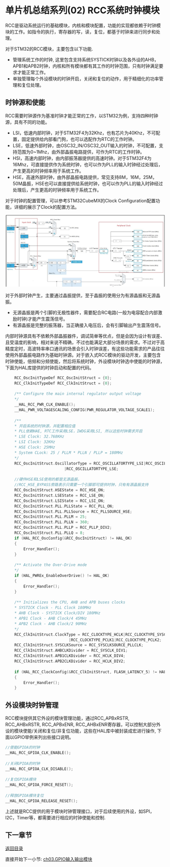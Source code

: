 # 单片机总结系列(02) RCC系统时钟模块

RCC是驱动系统运行的基础模块，内核和模块配置，功能的实现都依赖于时钟模块的工作。如指令的执行，寄存器的写，读，复位，都基于时钟来进行同步和处理。

对于STM32的RCC模块，主要包含以下功能.

- 管理系统工作的时钟, 这里包含支持系统SYSTICK时钟以及各外设的AHB，APB1和APB2时钟，内核和所有模块都有其工作的时钟范围，只有时钟满足要求才能正常工作。
- 单独管理每个外设模块的时钟开启，关闭和复位的动作，用于精细化的功率管理和复位处理。

## 时钟源和使能

RCC需要时钟源作为基准时钟才能正常的工作，以STM32为例，支持四种时钟源，具有不同的功能。

- LSI，低速内部时钟，对于STM32F4为32Khz，也有芯片为40Khz，不可配置，固定提供给内部看门狗，也可以选配作为RTC的工作时钟。
- LSE，低速外部时钟，由OSC32_IN/OSC32_OUT输入的时钟，不可配置，支持范围为0~1Mhz，由外部晶振电路提供，可作为RTC的工作时钟。
- HSI，高速内部时钟，由内部振荡器提供的高速时钟。对于STM32F4为16Mhz，可直接提供作为系统时钟，也可以作为PLL的输入时钟经过处理后，产生更高的时钟频率用于系统工作。
- HSE，高速外部时钟，由外部晶振电路提供，常见支持8M，16M，25M， 50M晶振，HSE也可以直接提供给系统时钟，也可以作为PLL的输入时钟经过处理后，产生更高的时钟频率用于系统工作。

对于时钟的配置管理，可以参考STM32CubeMX的Clock Configuration配置功能，详细的展示了Clock的配置方法。

![image](image/02_01_rcc.jpg)

对于外部时钟产生，主要通过晶振提供，至于晶振的使用分为有源晶振和无源晶振。

- 无源晶振是两个引脚的无极性器件，需要配合RC电路(一般为电容配合内部激励时钟)才能产生震荡信号。
- 有源晶振是完整的振荡器，当正确接入电压后，会有引脚输出产生震荡信号。

内部时钟源具有不依赖外部晶振器件，调试简单等优点，但是会因为设计有误差、且受温度的影响，相对来说不精确，不过也能满足大部分场景的需求。不过对于高精度定时，高波特率串口通讯的场景会引入时钟误差，有这些功能需求的产品往往使用外部晶振电路作为基础时钟源。对于嵌入式RCC模块的驱动开发，主要包含时钟使能，倍频和分频使能，然后将系统时钟，外设模块时钟选中使能的时钟源，下面为HAL库提供的时钟启动和配置的代码。

```c
    RCC_OscInitTypeDef RCC_OscInitStruct = {0};
    RCC_ClkInitTypeDef RCC_ClkInitStruct = {0};

    /** Configure the main internal regulator output voltage
    */
    __HAL_RCC_PWR_CLK_ENABLE();
    __HAL_PWR_VOLTAGESCALING_CONFIG(PWR_REGULATOR_VOLTAGE_SCALE1);

    /** 
    * 开启系统的时钟源，并配置相应值
    * PLL依赖HAE, RTC工作采用LSE，IWDG采用LSI, 所以这些时钟需求开启
    * LSE Clock: 32.768KHz
    * LSI Clock: 32KHz
    * HSE Clock: 25MHz
    * System CLock: 25 / PLLM * PLLN / PLLP = 180MHz
    */
    RCC_OscInitStruct.OscillatorType = RCC_OSCILLATORTYPE_LSI|RCC_OSCILLATORTYPE_HSE
                          |RCC_OSCILLATORTYPE_LSE;

    //硬件HSE和LSE使用的都是无源晶振，
    //RCC_HSE_BYPASS旁路表示只需要一个引脚即可提供时钟，只有有源晶振支持
    RCC_OscInitStruct.HSEState = RCC_HSE_ON;
    RCC_OscInitStruct.LSEState = RCC_LSE_ON;
    RCC_OscInitStruct.LSIState = RCC_LSI_ON;
    RCC_OscInitStruct.PLL.PLLState = RCC_PLL_ON;
    RCC_OscInitStruct.PLL.PLLSource = RCC_PLLSOURCE_HSE;
    RCC_OscInitStruct.PLL.PLLM = 25;
    RCC_OscInitStruct.PLL.PLLN = 360;
    RCC_OscInitStruct.PLL.PLLP = RCC_PLLP_DIV2;
    RCC_OscInitStruct.PLL.PLLQ = 8;
    if (HAL_RCC_OscConfig(&RCC_OscInitStruct) != HAL_OK)
    {
        Error_Handler();
    }

    /** Activate the Over-Drive mode
    */
    if (HAL_PWREx_EnableOverDrive() != HAL_OK)
    {
        Error_Handler();
    }

    /** Initializes the CPU, AHB and APB buses clocks
    * SYSTICK Clock - PLL Clock 180MHz
    * AHB Clock - SYSTICK Clock/DIV 180MHz
    * APB1 Clock - AHB Clock/4 45MHz
    * APB2 Clock - AHB Clock/2 90MHz
    */
    RCC_ClkInitStruct.ClockType = RCC_CLOCKTYPE_HCLK|RCC_CLOCKTYPE_SYSCLK
                            |RCC_CLOCKTYPE_PCLK1|RCC_CLOCKTYPE_PCLK2;
    RCC_ClkInitStruct.SYSCLKSource = RCC_SYSCLKSOURCE_PLLCLK;
    RCC_ClkInitStruct.AHBCLKDivider = RCC_SYSCLK_DIV1;
    RCC_ClkInitStruct.APB1CLKDivider = RCC_HCLK_DIV4;
    RCC_ClkInitStruct.APB2CLKDivider = RCC_HCLK_DIV2;

    if (HAL_RCC_ClockConfig(&RCC_ClkInitStruct, FLASH_LATENCY_5) != HAL_OK)
    {
        Error_Handler();
    }
```

## 外设模块时钟管理

RCC模块提供其它外设的模块管理功能，通过RCC_APBxRSTR, RCC_AHBxRSTR, RCC_APBxENR, RCC_AHBxENR寄存器，可以控制大部分外设的模块使能/关闭和复位/非复位功能，这些在HAL库中被封装成宏进行操作, 下面以GPIO举例来列出些接口说明。

```c
//使能GPIOA的时钟
__HAL_RCC_GPIOA_CLK_ENABLE();

//关闭GPIOA的时钟
__HAL_RCC_GPIOA_CLK_DISABLE();

//复位GPIOA模块
__HAL_RCC_GPIOA_FORCE_RESET();

//释放GPIOA模块复位
__HAL_RCC_GPIOA_RELEASE_RESET();
```

上述就是RCC提供的用于模块时钟管理接口，对于后续使用的外设，如SPI，I2C，Timer等，都需要进行相应的时钟使能和控制.

## 下一章节

[返回目录](./../README.md)

直接开始下一小节: [ch03.GPIO输入输出模块](./ch03.gpio_input_output.md)
